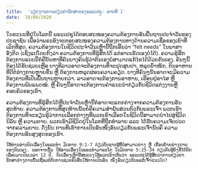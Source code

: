 ```yaml
---
title:  'ວຽກງານການຢຽວຢາຮັກສາຂອງພຣະເຢຊູ: ພາກທີ 1'
date:  18/08/2020
---
```


ໃນຂະນະທີ່ຢູ່ໃນໂລກນີ້ ພຣະເຢຊູໄດ້ຕອບສະໜອງຄວາມຕ້ອງການອັນພື້ນຖານປະຈຳວັນຂອງປະຊາຊົນ ເພື່ອວ່າພຣະອົງຈະຕອບສະໜອງຄວາມຕ້ອງການທາງດ້ານຄວາມເຊື່ອຂອງເຂົາທີ່ເລິກທີ່ສຸດ. ຄວາມຕ້ອງການໃນຊີວິດປະຈຳວັນເຫຼົ່ານີ້ຖືກເອີ້ນວ່າ “felt needs” ໃນພາສາອັງກິດ (ເຊິ່ງແປໂດຍກົງວ່າ ຄວາມຕ້ອງການທີ່ຮູ້ສຶກໄດ້ ແຕ່ອາດເຮັດເອງບໍ່ໄດ້). ຄວາມຮູ້ສຶກຕ້ອງການແບບນີ້ກໍຄືບັນຫາທີ່ຄົນບາງຄົນຮູ້ວ່າຕົນເອງບໍ່ສາມາດແກ້ໄຂໄດ້ດ້ວຍຕົນເອງ. ຄົນໆນີ້ຕ້ອງໄດ້ຮັບຊ່ວຍເຫຼືອ ບາງທີລາວອາດຈະຕ້ອງການທີ່ຈະຢຸດສູບຢາ, ຫລຸດນ້ຳໜັກ, ກິນອາຫານທີ່ດີຕໍ່ຮ່າງກາຍຫຼາຍຂຶ້ນ ຫຼື ຕ້ອງການຫລຸດຜ່ອນຄວາມຄຽດ. ບາງທີຄົນໆນັ້ນອາດຈະມີຄວາມຕ້ອງການທີ່ເປັນພື້ນຖານຫຼາຍກວ່າ. ລາວອາດຈະຕ້ອງການອາຫານ, ເຮືອນຢູ່ອາໄສ ຫຼື ຕ້ອງການພົບແພດໝໍ. ຫຼື ຄົນໆນີ້ອາດຈະຕ້ອງການຄຳແນະນຳກ່ຽວກັບຊີວິດແຕ່ງງານຫຼືຄອບຄົວຂອງເຂົາ.

ຄວາມຕ້ອງການທີ່ຮູ້ສຶກໄດ້ຫຼືປະຈຳວັນເຫຼົ່ານີ້ກໍອາດຈະແຕກຕ່າງຈາກຄວາມຕ້ອງການອັນສຸດທ້າຍ. ຄວາມຕ້ອງການທີ່ສຸດທ້າຍນັ້ນກໍຄືຄວາມສຳພັນສ່ວນຕົວກັບພຣະເຈົ້າ ພວກເຮົາຕ້ອງການທີ່ຈະຮຽນຮູ້ວ່າການເລືອກຕ່າງໆທີ່ພວກເຂົາເລືອກໃນຊີວິດນີ້ສາມາດນຳໄປສູ່ຊີວິດນິລັນ ຫຼື ຄວາມຕາຍ. ພວກເຮົາມີຊີວິດຢູ່ໃນໂລກທີ່ຖືກທຳລາຍ ແລະ ໄດ້ຮັບຄວາມເຈັບປວດຈາກຄວາມບາບ. ດັ່ງນັ້ນ ການທີ່ເຮົາກາຍເປັນອັນໜຶ່ງອັນດຽວກັບພຣະເຈົ້ານັ້ນຄື ຄວາມຕ້ອງການອັນສູງສຸດຂອງເຮົາ.

`ໃຫ້ທ່ານອ່ານບົດເລື່ອງໃນພຣະທໍາ ມັດທາຍ 9:1-7 ກ່ຽວກັບຊາຍຜູ້ທີ່ບໍ່ສາມາດຍ່າງ ຫຼື ເຄື່ອນຍ້າຍຮ່າງກາຍຂອງຕົນເອງ. ນອກຈາກນັ້ນ ໃຫ້ອ່ານເລື່ອງໃນພຣະທຳມາຣະໂກ ໃນມັດທາຍ 5:25-34 ກ່ຽວກັບຜູ້ຍິງທີ່ໄດ້ຕົກເລືອດມາເປັນເວລາ 12 ປີ. ບົດເລື່ອງເຫຼົ່ານີ້ສະແດງໃຫ້ພວກເຮົາເຫັນວ່າ ພຣະເຢຊຸູໄດ້ຮູ້ສຶກວ່າການຢຽວຢາຮັກສາຮ່າງກາຍນັ້ນເຊື່ອມຕໍ່ກັບການຊ່ວຍຄົນອື່ນໃຫ້ກາຍເປັນອັນ ໜຶ່ງອັນດຽວກັບພຣະເຈົ້າແນວໃດ?`